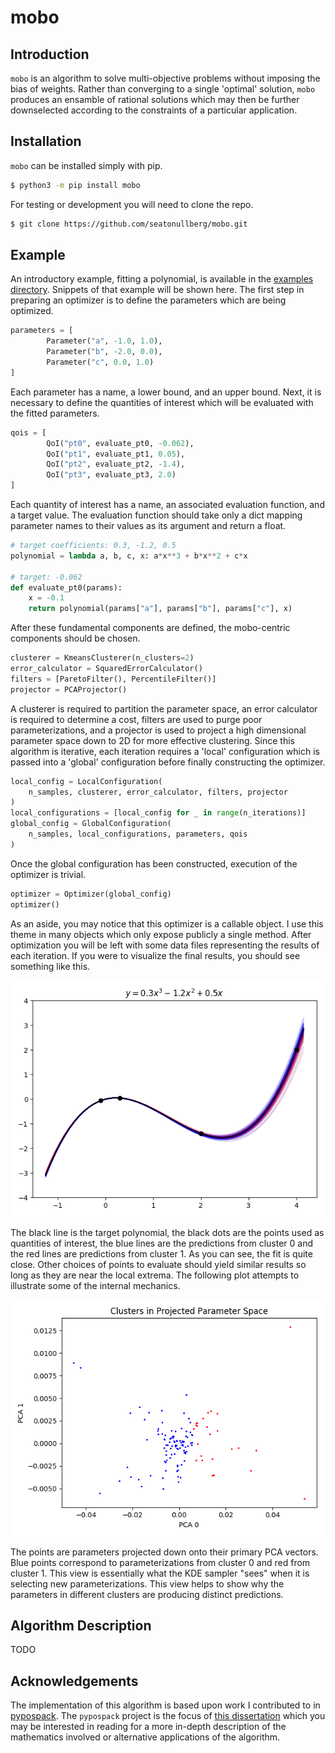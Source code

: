 # mobo

## Introduction

`mobo` is an algorithm to solve multi-objective problems without imposing the bias of weights. Rather than converging to a single 'optimal' solution, `mobo` produces an ensamble of rational solutions which may then be further downselected according to the constraints of a particular application.

## Installation

`mobo` can be installed simply with pip.

```bash
$ python3 -m pip install mobo
```

For testing or development you will need to clone the repo.

```bash
$ git clone https://github.com/seatonullberg/mobo.git
```

## Example

An introductory example, fitting a polynomial, is available in the [examples directory](./examples). Snippets of that example will be shown here. The first step in preparing an optimizer is to define the parameters which are being optimized.

```python
parameters = [
        Parameter("a", -1.0, 1.0),
        Parameter("b", -2.0, 0.0),
        Parameter("c", 0.0, 1.0)
]
```

Each parameter has a name, a lower bound, and an upper bound. Next, it is necessary to define the quantities of interest which will be evaluated with the fitted parameters.

```python
qois = [
        QoI("pt0", evaluate_pt0, -0.062),
        QoI("pt1", evaluate_pt1, 0.05),
        QoI("pt2", evaluate_pt2, -1.4),
        QoI("pt3", evaluate_pt3, 2.0)
]
```

Each quantity of interest has a name, an associated evaluation function, and a target value. The evaluation function should take only a dict mapping parameter names to their values as its argument and return a float.

```python
# target coefficients: 0.3, -1.2, 0.5
polynomial = lambda a, b, c, x: a*x**3 + b*x**2 + c*x

# target: -0.062
def evaluate_pt0(params):
    x = -0.1
    return polynomial(params["a"], params["b"], params["c"], x)
```

After these fundamental components are defined, the mobo-centric components should be chosen.

```python
clusterer = KmeansClusterer(n_clusters=2)
error_calculator = SquaredErrorCalculator()
filters = [ParetoFilter(), PercentileFilter()]
projector = PCAProjector()
```

A clusterer is required to partition the parameter space, an error calculator is required to determine a cost, filters are used to purge poor parameterizations, and a projector is used to project a high dimensional parameter space down to 2D for more effective clustering. Since this algorithm is iterative, each iteration requires a 'local' configuration which is passed into a 'global' configuration before finally constructing the optimizer.

```python
local_config = LocalConfiguration(
    n_samples, clusterer, error_calculator, filters, projector
)
local_configurations = [local_config for _ in range(n_iterations)]
global_config = GlobalConfiguration(
    n_samples, local_configurations, parameters, qois
)
```

Once the global configuration has been constructed, execution of the optimizer is trivial.

```python
optimizer = Optimizer(global_config)
optimizer()
```

As an aside, you may notice that this optimizer is a callable object. I use this theme in many objects which only expose publicly a single method. After optimization you will be left with some data files representing the results of each iteration. If you were to visualize the final results, you should see something like this.

![polynomial fit results](./figures/polynomial_predictions.png)

The black line is the target polynomial, the black dots are the points used as quantities of interest, the blue lines are the predictions from cluster 0 and the red lines are predictions from cluster 1. As you can see, the fit is quite close. Other choices of points to evaluate should yield similar results so long as they are near the local extrema. The following plot attempts to illustrate some of the internal mechanics.

![polynomial cluster results](./figures/polynomial_clusters.png)

The points are parameters projected down onto their primary PCA vectors. Blue points correspond to parameterizations from cluster 0 and red from cluster 1. This view is essentially what the KDE sampler "sees" when it is selecting new parameterizations. This view helps to show why the parameters in different clusters are producing distinct predictions.

## Algorithm Description

TODO

## Acknowledgements

The implementation of this algorithm is based upon work I contributed to in [pypospack](https://github.com/eragasa/pypospack). The `pypospack` project is the focus of [this dissertation](http://phillpot.mse.ufl.edu/wp-content/uploads/2019/08/2019_Ragasa_Dissertation.pdf) which you may be interested in reading for a more in-depth description of the mathematics involved or alternative applications of the algorithm.
